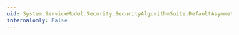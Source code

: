 ```yaml
---
uid: System.ServiceModel.Security.SecurityAlgorithmSuite.DefaultAsymmetricSignatureAlgorithm
internalonly: False
---
```

